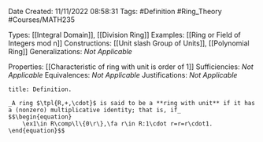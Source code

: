 <div class="topSpace"></div>

Date Created: 11/11/2022 08:58:31
Tags: #Definition #Ring_Theory #Courses/MATH235

Types: [[Integral Domain]], [[Division Ring]]
Examples: [[Ring or Field of Integers mod n]]
Constructions: [[Unit slash Group of Units]], [[Polynomial Ring]]
Generalizations: _Not Applicable_

Properties: [[Characteristic of ring with unit is order of 1]]
Sufficiencies: _Not Applicable_
Equivalences: _Not Applicable_
Justifications: _Not Applicable_

``` ad-Definition
title: Definition.

_A ring $\tpl{R,+,\cdot}$ is said to be a **ring with unit** if it has a (nonzero) multiplicative identity; that is, if_
$$\begin{equation}
    \ex1\in R\comp\l\{0\r\},\fa r\in R:1\cdot r=r=r\cdot1.
\end{equation}$$

```
